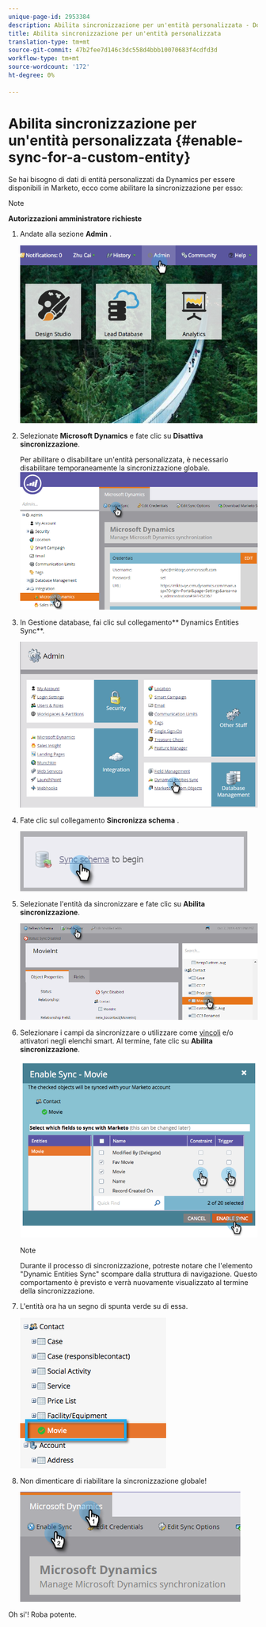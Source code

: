 ```yaml
---
unique-page-id: 2953384
description: Abilita sincronizzazione per un'entità personalizzata - Documenti Marketo - Documentazione prodotto
title: Abilita sincronizzazione per un'entità personalizzata
translation-type: tm+mt
source-git-commit: 47b2fee7d146c3dc558d4bbb10070683f4cdfd3d
workflow-type: tm+mt
source-wordcount: '172'
ht-degree: 0%

---
```



# Abilita sincronizzazione per un&#39;entità personalizzata {#enable-sync-for-a-custom-entity}

Se hai bisogno di dati di entità personalizzati da Dynamics per essere disponibili in Marketo, ecco come abilitare la sincronizzazione per esso:

>[!NOTE]
>
>**Autorizzazioni amministratore richieste**

1. Andate alla sezione **Admin** .

   ![](assets/image2014-10-20-14-3a32-3a16.png)

1. Selezionate **Microsoft Dynamics** e fate clic su **Disattiva sincronizzazione**.

   Per abilitare o disabilitare un&#39;entità personalizzata, è necessario disabilitare temporaneamente la sincronizzazione globale.
   ![](assets/image2015-11-10-9-3a0-3a6.png)

1. In Gestione database, fai clic sul collegamento** Dynamics Entities Sync**.

   ![](assets/image2015-11-10-9-3a6-3a55.png)

1. Fate clic sul collegamento **Sincronizza schema** .

   ![](assets/image2015-11-10-9-3a41-3a37.png)

1. Selezionate l&#39;entità da sincronizzare e fate clic su **Abilita sincronizzazione**.

   ![](assets/image2015-11-10-9-3a44-3a35.png)

1. Selezionare i campi da sincronizzare o utilizzare come [vincoli](../../../../../product-docs/core-marketo-concepts/smart-lists-and-static-lists/using-smart-lists/add-a-constraint-to-a-smart-list-filter.md) e/o attivatori negli elenchi smart. Al termine, fate clic su **Abilita sincronizzazione**.

   ![](assets/image2014-10-20-14-3a32-3a55.png)

   >[!NOTE]
   >
   >Durante il processo di sincronizzazione, potreste notare che l&#39;elemento &quot;Dynamic Entities Sync&quot; scompare dalla struttura di navigazione. Questo comportamento è previsto e verrà nuovamente visualizzato al termine della sincronizzazione.

1. L&#39;entità ora ha un segno di spunta verde su di essa.

   ![](assets/image2014-10-20-14-3a33-3a4.png)

1. Non dimenticare di riabilitare la sincronizzazione globale!

   ![](assets/image2015-11-10-9-3a48-3a35.png)

Oh si&#39;! Roba potente.
